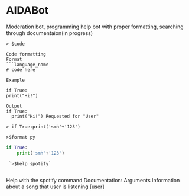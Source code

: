 # AIDABot

Moderation bot, programming help bot with proper formatting, searching through documentaion(in progress)


`> $code`

```
Code formatting
Format
```language_name
# code here

Example

if True:
print("Hi!")

Output 
if True: 
  print("Hi!") Requested for "User"
```

`> if True:print('smh'+'123')`


`>$format py`
```py
if True:
    print('smh'+'123')

 `>$help spotify`
 

```
Help with the spotify command
Documentation: 										Arguments
Information about a song that user is listening 	   [user]
```
